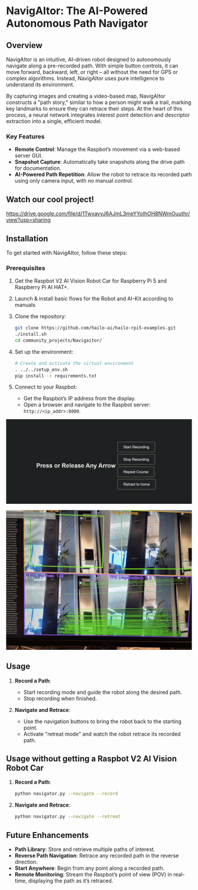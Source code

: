 # NavigAItor: The AI-Powered Autonomous Path Navigator

## Overview
NavigAItor is an intuitive, AI-driven robot designed to autonomously navigate along a pre-recorded path. With simple button controls, it can move forward, backward, left, or right – all without the need for GPS or complex algorithms. Instead, NavigAItor uses pure intelligence to understand its environment.

By capturing images and creating a video-based map, NavigAItor constructs a "path story," similar to how a person might walk a trail, marking key landmarks to ensure they can retrace their steps. At the heart of this process, a neural network integrates interest point detection and descriptor extraction into a single, efficient model.

### Key Features
- **Remote Control**: Manage the Raspbot’s movement via a web-based server GUI.
- **Snapshot Capture**: Automatically take snapshots along the drive path for documentation.
- **AI-Powered Path Repetition**: Allow the robot to retrace its recorded path using only camera input, with no manual control.

## Watch our cool project!
https://drive.google.com/file/d/1TwxavvJ6AJmL3meYYoIhOH8NWmOuuthr/view?usp=sharing

## Installation

To get started with NavigAItor, follow these steps:

### Prerequisites
1. Get the Raspbot V2 AI Vision Robot Car for Raspberry Pi 5 and Raspberry Pi AI HAT+.

2. Launch & install basic flows for the Robot and AI-Kit according to manuals

3. Clone the repository:
    ```bash
    git clone https://github.com/hailo-ai/hailo-rpi5-examples.git
    ./install.sh
    cd community_projects/Navigaitor/
    ```
4. Set up the environment:
    ```bash
    # Create and activate the virtual environment
    . ../../setup_env.sh
    pip install -r requirements.txt
    ```

6. Connect to your Raspbot:
    - Get the Raspbot’s IP address from the display.
    - Open a browser and navigate to the Raspbot server: `http://<ip_addr>:8000`.

![Application GUI](resources/gui.png)

![AI Frames Match](resources/frame_compare.png)

## Usage

1. **Record a Path**:  
   - Start recording mode and guide the robot along the desired path.
   - Stop recording when finished.
   
2. **Navigate and Retrace**:  
   - Use the navigation buttons to bring the robot back to the starting point.
   - Activate "retreat mode" and watch the robot retrace its recorded path.

## Usage without getting a Raspbot V2 AI Vision Robot Car

1. **Record a Path**:
    ```bash
    python navigator.py --navigate --record
    ```
2. **Navigate and Retrace**:  
    ```bash
    python navigator.py --navigate --retreat
    ```
## Future Enhancements
- **Path Library**: Store and retrieve multiple paths of interest.
- **Reverse Path Navigation**: Retrace any recorded path in the reverse direction.
- **Start Anywhere**: Begin from any point along a recorded path.
- **Remote Monitoring**: Stream the Raspbot’s point of view (POV) in real-time, displaying the path as it’s retraced.


